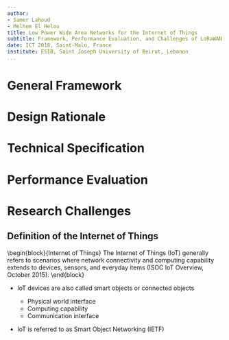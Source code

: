 ```yaml
---
author:
- Samer Lahoud
- Melhem El Helou
title: Low Power Wide Area Networks for the Internet of Things
subtitle: Framework, Performance Evaluation, and Challenges of LoRaWAN and NB-IoT
date: ICT 2018, Saint-Malo, France
institute: ESIB, Saint Joseph University of Beirut, Lebanon
...
```


# General Framework
# Design Rationale
# Technical Specification
# Performance Evaluation
# Research Challenges

## Definition of the Internet of Things
\begin{block}{Internet of Things}
The Internet of Things (IoT) generally refers to scenarios where network connectivity and computing capability extends to devices, sensors, and everyday items (ISOC IoT Overview, October 2015).
\end{block}

- IoT devices are also called smart objects or connected objects
   	- Physical world interface
  	- Computing capability
  	- Communication interface

- IoT is referred to as Smart Object Networking (IETF)
